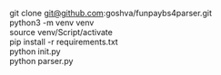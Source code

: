 git  clone git@github.com:goshva/funpaybs4parser.git  
python3 -m venv venv  
source venv/Script/activate  
pip install -r requirements.txt  
python init.py  
python parser.py  

